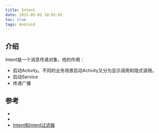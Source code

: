 ```yaml
---
title: Intent
date: 2021-05-01 10:01:01
toc: true
tags: Android
---
```



## 介绍

Intent是一个消息传递对象，他的作用：

- 启动Activity。不同的业务场景启动Activity又分为显示调用和隐式调用。
- 启动Service
- 传递广播



## 参考

- []()
- []()
- [Intent和Intent过滤器](https://developer.android.google.cn/guide/components/intents-filters?hl=zh-cn)
